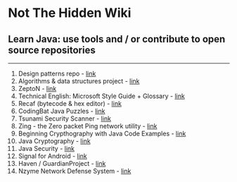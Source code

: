 # Not The Hidden Wiki

## Learn Java: use tools and / or contribute to open source repositories
-----

1. Design patterns repo - [link](https://github.com/iluwatar/java-design-patterns)
2. Algorithms & data structures project - [link](https://github.com/williamfiset/Algorithms)
3. ZeptoN - [link](https://github.com/ZeptoN-Programming-Language) 
4. Technical English: Microsoft Style Guide + Glossary - [link](https://learn.microsoft.com/en-us/style-guide/welcome/)
5. Recaf (bytecode & hex editor) - [link](https://github.com/Col-E/Recaf)
6. CodingBat Java Puzzles - [link](https://codingbat.com/java)
7. Tsunami Security Scanner - [link](https://github.com/google/tsunami-security-scanner/blob/master/docs/contributing.md)
8. Zing - the Zero packet Ping network utility - [link](https://github.com/wgilreath/zing)
9. Beginning Crypthography with Java Code Examples - [link](https://media.wiley.com/product_ancillary/30/07645963/DOWNLOAD/beg_crypto_examples.zip)
10. Java Cryptography - [link](https://resources.oreilly.com/examples/9781565924024/)
11. Java Security - [link](https://resources.oreilly.com/examples/9780596001575/)
12. Signal for Android - [link](https://github.com/signalapp/Signal-Android)
13. Haven / GuardianProject - [link](https://github.com/guardianproject/haven)
14. Nzyme Network Defense System - [link](https://github.com/lennartkoopmann/nzyme)